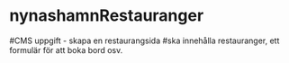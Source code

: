 # nynashamnRestauranger
#CMS uppgift - skapa en restaurangsida 
#ska innehålla restauranger, ett formulär för att boka bord osv.
